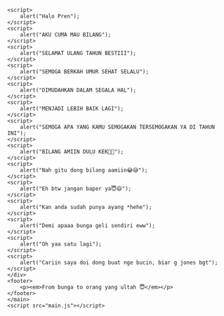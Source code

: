 <html>
<title>
    Kadonya nyusul yaaaa:))
</title>

<body>

    <script>
        alert("Halo Pren");
    </script>
    <script>
        alert("AKU CUMA MAU BILANG");
    </script>
    <script>
        alert("SELAMAT ULANG TAHUN BESTIII");
    </script>
    <script>
        alert("SEMOGA BERKAH UMUR SEHAT SELALU");
    </script>
    <script>
        alert("DIMUDAHKAN DALAM SEGALA HAL");
    </script>
    <script>
        alert("MENJADI LEBIH BAIK LAGI");
    </script>
    <script>
        alert("SEMOGA APA YANG KAMU SEMOGAKAN TERSEMOGAKAN YA DI TAHUN INI");
    </script>
    <script>
        alert("BILANG AMIIN DULU KEK🤲😁");
    </script>
    <script>
        alert("Nah gitu dong bilang aamiin😂😅");
    </script>
    <script>
        alert("Eh btw jangan baper ya😇😄");
    </script>
    <script>
        alert("Kan anda sudah punya ayang *hehe");
    </script>
    <script>
        alert("Demi apaaa bunga geli sendiri eww");
    </script>
    <script>
        alert("Oh yaa satu lagi");
    </script>
    <script>
        alert("Cariin saya doi dong buat nge bucin, biar g jones bgt");
    </script>
    </div>
    <footer>
        <p><em>From bunga to orang yang ultah 😇</em></p>
    </footer>
    </main>
    <script src="main.js"></script>



</body>

</html>
